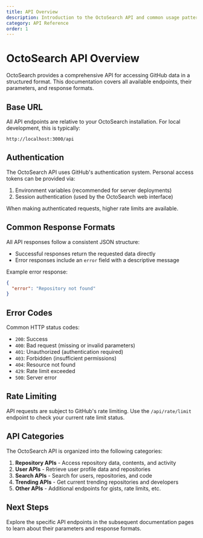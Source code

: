 ```yaml
---
title: API Overview
description: Introduction to the OctoSearch API and common usage patterns
category: API Reference
order: 1
---
```


# OctoSearch API Overview

OctoSearch provides a comprehensive API for accessing GitHub data in a structured format. This documentation covers all available endpoints, their parameters, and response formats.

## Base URL

All API endpoints are relative to your OctoSearch installation. For local development, this is typically:

```
http://localhost:3000/api
```

## Authentication

The OctoSearch API uses GitHub's authentication system. Personal access tokens can be provided via:

1. Environment variables (recommended for server deployments)
2. Session authentication (used by the OctoSearch web interface)

When making authenticated requests, higher rate limits are available.

## Common Response Formats

All API responses follow a consistent JSON structure:

- Successful responses return the requested data directly
- Error responses include an `error` field with a descriptive message

Example error response:

```json
{
  "error": "Repository not found"
}
```

## Error Codes

Common HTTP status codes:

- `200`: Success
- `400`: Bad request (missing or invalid parameters)
- `401`: Unauthorized (authentication required)
- `403`: Forbidden (insufficient permissions)
- `404`: Resource not found
- `429`: Rate limit exceeded
- `500`: Server error

## Rate Limiting

API requests are subject to GitHub's rate limiting. Use the `/api/rate/limit` endpoint to check your current rate limit status.

## API Categories

The OctoSearch API is organized into the following categories:

1. **Repository APIs** - Access repository data, contents, and activity
2. **User APIs** - Retrieve user profile data and repositories
3. **Search APIs** - Search for users, repositories, and code
4. **Trending APIs** - Get current trending repositories and developers
5. **Other APIs** - Additional endpoints for gists, rate limits, etc.

## Next Steps

Explore the specific API endpoints in the subsequent documentation pages to learn about their parameters and response formats.
